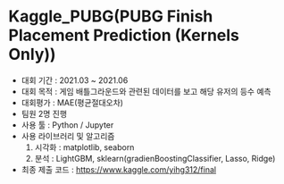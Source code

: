 # Kaggle_PUBG(PUBG Finish Placement Prediction (Kernels Only))

- 대회 기간 : 2021.03 ~ 2021.06
- 대회 목적 : 게임 배틀그라운드와 관련된 데이터를 보고 해당 유저의 등수 예측
- 대회평가 : MAE(평균절대오차)
- 팀원 2명 진행
- 사용 툴 : Python / Jupyter
- 사용 라이브러리 및 알고리즘
  1. 시각화 : matplotlib, seaborn 
  2. 분석 : LightGBM, sklearn(gradienBoostingClassifier, Lasso, Ridge)
- 최종 제출 코드 : https://www.kaggle.com/yihg312/final
